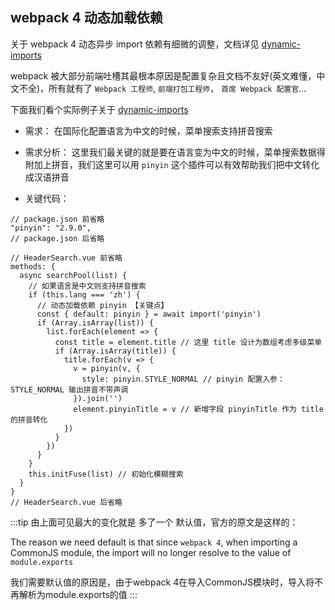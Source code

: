 ## webpack 4 动态加载依赖

关于 webpack 4 动态异步 import 依赖有细微的调整，文档详见 [dynamic-imports](https://webpack.js.org/guides/code-splitting/#dynamic-imports)

webpack 被大部分前端吐槽其最根本原因是配置复杂且文档不友好(英文难懂，中文不全)，所有就有了 `Webpack 工程师`, `前端打包工程师`， `首席 Webpack 配置官`...

下面我们看个实际例子关于 [dynamic-imports](https://webpack.js.org/guides/code-splitting/#dynamic-imports)

- 需求： 在国际化配置语言为中文的时候，菜单搜索支持拼音搜索

- 需求分析： 这里我们最关键的就是要在语言变为中文的时候，菜单搜索数据得附加上拼音，我们这里可以用 `pinyin` 这个插件可以有效帮助我们把中文转化成汉语拼音

- 关键代码：

```JS
// package.json 前省略
"pinyin": "2.9.0",
// package.json 后省略
```

```JS
// HeaderSearch.vue 前省略
methods: {
  async searchPool(list) {
    // 如果语言是中文则支持拼音搜索
    if (this.lang === 'zh') {
      // 动态加载依赖 pinyin 【关键点】
      const { default: pinyin } = await import('pinyin')
      if (Array.isArray(list)) {
        list.forEach(element => {
          const title = element.title // 这里 title 设计为数组考虑多级菜单
          if (Array.isArray(title)) {
            title.forEach(v => {
              v = pinyin(v, {
                style: pinyin.STYLE_NORMAL // pinyin 配置入参：STYLE_NORMAL 输出拼音不带声调
              }).join('')
              element.pinyinTitle = v // 新增字段 pinyinTitle 作为 title 的拼音转化
            })
          }
        })
      }
    }
    this.initFuse(list) // 初始化模糊搜索
  }
}
// HeaderSearch.vue 后省略
```

:::tip
由上面可见最大的变化就是 多了一个 默认值，官方的原文是这样的：

The reason we need default is that since `webpack 4`, when importing a CommonJS module, the import will no longer resolve to the value of `module.exports`

我们需要默认值的原因是，由于webpack 4在导入CommonJS模块时，导入将不再解析为module.exports的值
:::